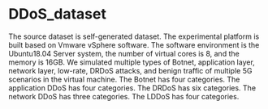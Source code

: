 # DDoS_dataset

The source dataset is self-generated dataset. The experimental platform is built based on Vmware vSphere software. The software environment is the Ubuntu18.04 Server system, the number of virtual cores is 8, and the memory is 16GB. We simulated multiple types of Botnet, application layer, network layer, low-rate, DRDoS attacks, and benign traffic of multiple 5G scenarios in the virtual machine. The Botnet has four categories. The application DDoS has four categories. The DRDoS has six categories. The network DDoS has three categories. The LDDoS has four categories.
